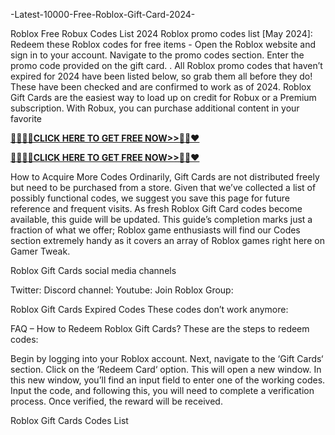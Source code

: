  -Latest-10000-Free-Roblox-Gift-Card-2024-




 Roblox Free Robux Codes List 2024 Roblox promo codes list [May 2024]: Redeem these Roblox codes for free items - Open the Roblox website and sign in to your account. Navigate to the promo codes section. Enter the promo code provided on the gift card. . All Roblox promo codes that haven’t expired for 2024 have been listed below, so grab them all before they do! These have been checked and are confirmed to work as of 2024. Roblox Gift Cards are the easiest way to load up on credit for Robux or a Premium subscription. With Robux, you can purchase additional content in your favorite

**[🚩🚩🚩🚩CLICK HERE TO GET FREE NOW>>🦚🦚❤️](https://cutt.ly/SeVJN6y3)**

**[🚩🚩🚩🚩CLICK HERE TO GET FREE NOW>>🦚🦚❤️](https://cutt.ly/SeVJN6y3)**

How to Acquire More Codes
Ordinarily, Gift Cards are not distributed freely but need to be purchased from a store. Given that we’ve collected a list of possibly functional codes, we suggest you save this page for future reference and frequent visits. As fresh Roblox Gift Card codes become available, this guide will be updated. This guide’s completion marks just a fraction of what we offer; Roblox game enthusiasts will find our Codes section extremely handy as it covers an array of Roblox games right here on Gamer Tweak.

Roblox Gift Cards social media channels

Twitter:
Discord channel:
Youtube:
Join Roblox Group:

Roblox Gift Cards Expired Codes
These codes don’t work anymore:

FAQ – How to Redeem Roblox Gift Cards?
These are the steps to redeem codes:

Begin by logging into your Roblox account.
Next, navigate to the ‘Gift Cards‘ section.
Click on the ‘Redeem Card‘ option. This will open a new window.
In this new window, you’ll find an input field to enter one of the working codes.
Input the code, and following this, you will need to complete a verification process.
Once verified, the reward will be received.

Roblox Gift Cards Codes List
